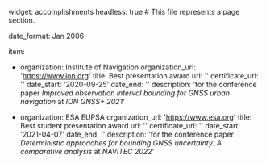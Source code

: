 widget: accomplishments
headless: true  # This file represents a page section.

date_format: Jan 2006

item:
  - organization: Institute of Navigation
    organization_url: 'https://www.ion.org'
    title: Best presentation award
    url: ''
    certificate_url: ''
    date_start: '2020-09-25'
    date_end: ''
    description: 'for the conference paper *Improved observation interval bounding for GNSS urban navigation* at *ION GNSS+ 2021*'
    
  - organization: ESA EUPSA
    organization_url: 'https://www.esa.org'
    title: Best student presentation award
    url: ''
    certificate_url: ''
    date_start: '2021-04-07'
    date_end: ''
    description: 'for the conference paper *Deterministic approaches for bounding GNSS uncertainty: A comparative analysis* at *NAVITEC 2022*'
